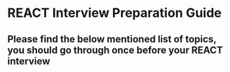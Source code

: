 # REACT Interview Preparation Guide
## Please find the below mentioned list of topics, you should go through once before your REACT interview
